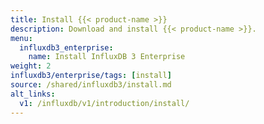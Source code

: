 ```yaml
---
title: Install {{< product-name >}}
description: Download and install {{< product-name >}}.
menu:
  influxdb3_enterprise:
    name: Install InfluxDB 3 Enterprise
weight: 2
influxdb3/enterprise/tags: [install]
source: /shared/influxdb3/install.md
alt_links:
  v1: /influxdb/v1/introduction/install/
---
```


<!-- SOURCE content/shared/influxdb3/install.md -->

